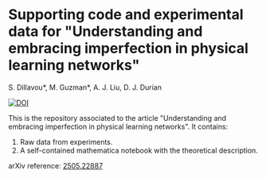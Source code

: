 # Supporting code and experimental data for "Understanding and embracing imperfection in physical learning networks"

S. Dillavou*, M. Guzman*, A. J. Liu, D. J. Durian

[![DOI](https://zenodo.org/badge/XXXX.svg)](https://zenodo.org/badge/latestdoi/XXXXX)


This is the repository associated to the article "Understanding and embracing imperfection in physical learning networks".
It contains:
  1. Raw data from experiments.
  2. A self-contained mathematica notebook with the theoretical description.
  
  
arXiv reference: [2505.22887](https://arxiv.org/abs/2505.22887)
